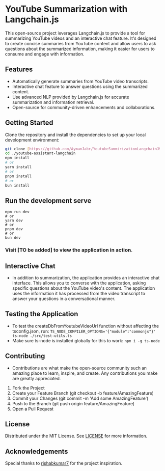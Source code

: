 # YouTube Summarization with Langchain.js

This open-source project leverages Langchain.js to provide a tool for summarizing YouTube videos and an interactive chat feature. It's designed to create concise summaries from YouTube content and allow users to ask questions about the summarized information, making it easier for users to consume and engage with information.

## Features

- Automatically generate summaries from YouTube video transcripts.
- Interactive chat feature to answer questions using the summarized content.
- Use advanced NLP provided by Langchain.js for accurate summarization and information retrieval.
- Open-source for community-driven enhancements and collaborations.

## Getting Started

Clone the repository and install the dependencies to set up your local development environment:

```bash
git clone [https://github.com/AymanJabr/YoutubeSummirizationLangchainJS]
cd ./youtube-assistant-langchain
npm install
# or
yarn install
# or
pnpm install
# or
bun install
```
## Run the development serve

```
npm run dev
# or
yarn dev
# or
pnpm dev
# or
bun dev
```

### Visit [TO be added] to view the application in action.

## Interactive Chat

- In addition to summarization, the application provides an interactive chat interface. This allows you to converse with the application, asking specific questions about the YouTube video's content. The application uses the information it has processed from the video transcript to answer your questions in a conversational manner.

## Testing the Application
- To test the createDbFromYoutubeVideoUrl function without affecting the tsconfig.json, run: `TS_NODE_COMPILER_OPTIONS='{"module":"commonjs"}' ts-node ./src/test-utils.ts`
- Make sure ts-node is installed globally for this to work: `npm i -g ts-node`

## Contributing
- Contributions are what make the open-source community such an amazing place to learn, inspire, and create. Any contributions you make are greatly appreciated.

1) Fork the Project
2) Create your Feature Branch (git checkout -b feature/AmazingFeature)
3) Commit your Changes (git commit -m 'Add some AmazingFeature')
4) Push to the Branch (git push origin feature/AmazingFeature)
5) Open a Pull Request

## License
Distributed under the MIT License. See [LICENSE](https://opensource.org/license/mit/) for more information.

## Acknowledgements
Special thanks to [rishabkumar7](https://github.com/rishabkumar7) for the project inspiration.